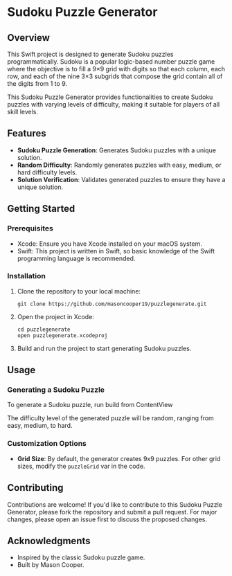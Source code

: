 # Sudoku Puzzle Generator

## Overview

This Swift project is designed to generate Sudoku puzzles programmatically. Sudoku is a popular logic-based number puzzle game where the objective is to fill a 9×9 grid with digits so that each column, each row, and each of the nine 3×3 subgrids that compose the grid contain all of the digits from 1 to 9.

This Sudoku Puzzle Generator provides functionalities to create Sudoku puzzles with varying levels of difficulty, making it suitable for players of all skill levels.

## Features

- **Sudoku Puzzle Generation**: Generates Sudoku puzzles with a unique solution.
- **Random Difficulty**: Randomly generates puzzles with easy, medium, or hard difficulty levels.
- **Solution Verification**: Validates generated puzzles to ensure they have a unique solution.

## Getting Started

### Prerequisites

- Xcode: Ensure you have Xcode installed on your macOS system.
- Swift: This project is written in Swift, so basic knowledge of the Swift programming language is recommended.

### Installation

1. Clone the repository to your local machine:

    ```
    git clone https://github.com/masoncooper19/puzzlegenerate.git
    ```

2. Open the project in Xcode:

    ```
    cd puzzlegenerate
    open puzzlegenerate.xcodeproj
    ```

3. Build and run the project to start generating Sudoku puzzles.

## Usage

### Generating a Sudoku Puzzle

To generate a Sudoku puzzle, run build from ContentView

The difficulty level of the generated puzzle will be random, ranging from easy, medium, to hard.

### Customization Options

- **Grid Size**: By default, the generator creates 9x9 puzzles. For other grid sizes, modify the `puzzleGrid` var in the code.

## Contributing

Contributions are welcome! If you'd like to contribute to this Sudoku Puzzle Generator, please fork the repository and submit a pull request. For major changes, please open an issue first to discuss the proposed changes.

## Acknowledgments

- Inspired by the classic Sudoku puzzle game.
- Built by Mason Cooper.
